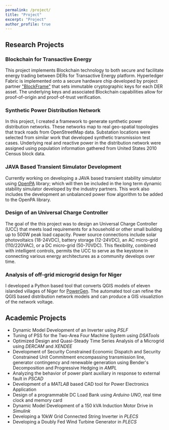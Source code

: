 ```yaml
---
permalink: /project/
title: "Project"
excerpt: "Project"
author_profile: true
---
```

## Research Projects
### Blockchain for Transactive Energy 
This project implements Blockchain technology to both secure and facilitate energy trading between DERs for Transactive Energy platform. Hyperledger Fabric is implemented onto a secure hardware chip developed by project partner ["BlockFrame"](http://www.blockframetech.com/) that sets immutable cryptographic keys for each DER asset. The underlying keys and associated Blockchain capabilities allow for proof-of-origin and proof-of-trust verification. 

### Synthetic Power Distribution Network
In this project, I created a framework to generate synthetic power distribution networks. These networks map to real geo-spatial topologies that track roads from OpenStreetMap data. Substation locations were selected from similar work that developed synthetic transmission test cases. Underlying real and reactive power in the distribution network were assigned using population information gathered from United States 2010 Census block data.

### JAVA Based Transient Simulator Development
Currently working on developing a JAVA based transient stability simulator using [OpenPA](https://github.com/powerdata/com.powerdata.openpa) library; which will then be included in the long term dynamic stability simulator developed by the industry partners. This work also includes the development an unbalanced power flow algorithm to be added to the OpenPA library.

### Design of an Universal Charge Controller
The goal of the this project was to design an Universal Charge Controller (UCC) that meets load requirements for a household or other small building up to 500W peak load capacity. Power source connections include solar photovoltaics (18-24VDC), battery storage (12-24VDC), an AC micro-grid (110/220VAC), or a DC micro-grid (50-70VDC). This flexibility, combined with intelligent controls, permits the UCC to serve as the keystone in connecting various energy architectures as a community develops over time. 

### Analysis of off-grid microgrid design for Niger
I developed a Python based tool that converts QGIS models of eleven islanded villages of Niger for [PowerGen](https://www.powergen-renewable-energy.com/). The automated tool can refine the QGIS based distribution network models and can produce a GIS visualiztion of the network voltage.


## Academic Projects
- Dynamic Model Development of an Inverter using *PSLF*
- Tuning of PSS for the Two-Area Four Machine System using *DSATools*
- Optimized Design and Quasi-Steady Time Series Analysis of a Microgrid using *DERCAM* and *XENDEE*
- Development of Security Constrained Economic Dispatch and Security Constrained Unit Commitment encompassing transmission line, generator contingency and renewable generation using Bender's Decomposition and Progressive Hedging in *AMPL*
- Analyzing the behavior of power plant auxiliary in response to external fault in *PSCAD*
- Development of a *MATLAB* based CAD tool for Power Electronics Application
- Design of a programmable DC Load Bank using *Arduino UNO*, real time clock and memory card
- Dynamic Model Development of a 150 kVA Induction Motor Drive in *Simulink*
- Developing a 10kW Grid Connected String Inverter in *PLECS*
- Developing a Doubly Fed Wind Turbine Generator in *PLECS*